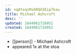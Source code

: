 ```yaml
---
id: nqAYxqsMs6RQ43Eip7kau
title: Michael Ashcroft
desc: ''
updated: 1644961726952
created: 1644961726952
---
```



- [[person]] - Michael Ashcroft
- appeared 1x at the stoa
